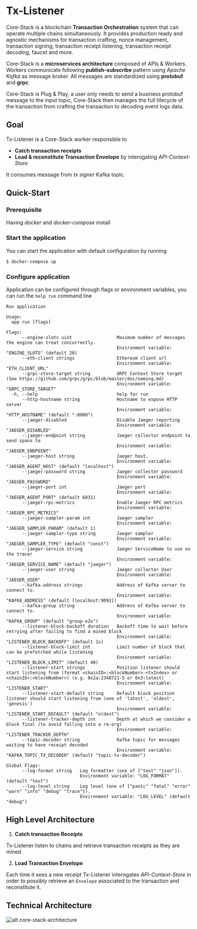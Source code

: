 # Tx-Listener

Core-Stack is a blockchain **Transaction Orchestration** system that can operate multiple chains simultaneously.
It provides production ready and agnostic mechanisms for transaction crafting, nonce management, transaction signing, transaction receipt listening, transaction receipt decoding, faucet and more.

Core-Stack is a **microservices architecture** composed of APIs & Workers. 
Workers communicate following **publish-subscribe** pattern using *Apache Kafka* as message broker. 
All messages are standardized using **protobuf** and **grpc**.

Core-Stack is Plug & Play, a user only needs to send a business protobuf message to the input topic,
Core-Stack then manages the full lifecycle of the transaction from crafting the transaction to decoding event logs data.

## Goal

Tx-Listener is a Core-Stack worker responsible to 

- **Catch transaction receipts** 
- **Load & reconstitute Transaction Envelope** by interogating *API-Context-Store*

It consumes message from *tx signer* Kafka topic.

## Quick-Start

### Prerequisite

Having *docker* and *docker-compose* install

### Start the application

You can start the application with default configuration by running

```sh
$ docker-compose up
```

### Configure application

Application can be configured through flags or environment variables, you can run the ```help run``` command line

```text
Run application

Usage:
  app run [flags]

Flags:
      --engine-slots uint                 Maximum number of messages the engine can treat concurrently.
                                          Environment variable: "ENGINE_SLOTS" (default 20)
      --eth-client strings                Ethereum client url
                                          Environment variable: "ETH_CLIENT_URL"
      --grpc-store-target string          GRPC Context Store target (See https://github.com/grpc/grpc/blob/master/doc/naming.md)
                                          Environment variable: "GRPC_STORE_TARGET"
  -h, --help                              help for run
      --http-hostname string              Hostname to expose HTTP server
                                          Environment variable: "HTTP_HOSTNAME" (default ":8080")
      --jaeger-disabled                   Disable Jaeger reporting
                                          Environment variable: "JAEGER_DISABLED"
      --jaeger-endpoint string            Jaeger collector endpoint to send spans to
                                          Environment variable: "JAEGER_ENDPOINT"
      --jaeger-host string                Jaeger host.
                                          Environment variable: "JAEGER_AGENT_HOST" (default "localhost")
      --jaeger-password string            Jaeger collector password
                                          Environment variable: "JAEGER_PASSWORD"
      --jaeger-port int                   Jaeger port
                                          Environment variable: "JAEGER_AGENT_PORT" (default 6831)
      --jaeger-rpc-metrics                Enable Jaeger RPC metrics
                                          Environment variable: "JAEGER_RPC_METRICS"
      --jaeger-sampler-param int          Jaeger sampler
                                          Environment variable: "JAEGER_SAMPLER_PARAM" (default 1)
      --jaeger-sampler-type string        Jaeger sampler
                                          Environment variable: "JAEGER_SAMPLER_TYPE" (default "const")
      --jaeger-service string             Jaeger ServiceName to use on the tracer
                                          Environment variable: "JAEGER_SERVICE_NAME" (default "jaeger")
      --jaeger-user string                Jaeger collector User
                                          Environment variable: "JAEGER_USER"
      --kafka-address strings             Address of Kafka server to connect to.
                                          Environment variable: "KAFKA_ADDRESS" (default [localhost:9092])
      --kafka-group string                Address of Kafka server to connect to.
                                          Environment variable: "KAFKA_GROUP" (default "group-e2e")
      --listener-block-backoff duration   Backoff time to wait before retrying after failing to find a mined block
                                          Environment variable: "LISTENER_BLOCK_BACKOFF" (default 1s)
      --listener-block-limit int          Limit number of block that can be prefetched while listening
                                          Environment variable: "LISTENER_BLOCK_LIMIT" (default 40)
      --listener-start strings            Position listener should start listening from (format <chainID>:<blockNumber>-<txIndex> or <chainID>:<blockNumber>) (e.g. 0x2a:2348721-5 or 0x3:latest)
                                          Environment variable: "LISTENER_START"
      --listener-start-default string     Default block position listener should start listening from (one of 'latest', 'oldest', 'genesis')
                                          Environment variable: "LISTENER_START_DEFAULT" (default "oldest")
      --listener-tracker-depth int        Depth at which we consider a block final (to avoid falling into a re-org)
                                          Environment variable: "LISTENER_TRACKER_DEPTH"
      --topic-decoder string              Kafka topic for messages waiting to have receipt decoded
                                          Environment variable: "KAFKA_TOPIC_TX_DECODER" (default "topic-tx-decoder")

Global Flags:
      --log-format string   Log formatter (one of ["text" "json"]).
                            Environment variable: "LOG_FORMAT" (default "text")
      --log-level string    Log level (one of ["panic" "fatal" "error" "warn" "info" "debug" "trace"]).
                            Environment variable: "LOG_LEVEL" (default "debug")
```

## High Level Architecture

1. **Catch transaction Receipts**

Tx-Listener listen to chains and retrieve transaction receipts as they are mined

2. **Load Transaction Envelope**

Each time it sees a new receipt Tx-Listener interogates *API-Context-Store* in order to possibly retrieve an `Envelope` associated to the transaction and reconstitute it.

## Technical Architecture

![alt core-stack-architecture](https://gitlab.com/ConsenSys/client/fr/core-stack/doc/raw/master/diagrams/Core_Stack_Architecture.png)
